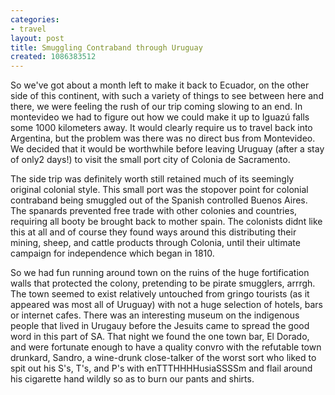 ```yaml
---
categories:
- travel
layout: post
title: Smuggling Contraband through Uruguay
created: 1086383512
---
```

So we've got about a month left to make it back to Ecuador, on the other side of this continent, with such a variety of things to see between here and there, we were feeling the rush of our trip coming slowing to an end. In montevideo we had to figure out how we could make it up to Iguazú falls some 1000 kilometers away. It would clearly require us to travel back into Argentina, but the problem was there was no direct bus from Montevideo. We decided that it would be worthwhile before leaving Uruguay (after a stay of only2 days!) to visit the small port city of Colonia de Sacramento.    

The side trip was definitely worth still retained much of its seemingly original colonial style. This small port was the stopover point for colonial contraband being smuggled out of the Spanish controlled Buenos Aires. The spanards prevented free trade with other  colonies and countries, requiring all booty be brought back to mother spain. The colonists didnt like this at all and of course they found ways around this distributing their mining, sheep, and cattle products through Colonia, until their ultimate campaign for independence which began in 1810.     

So we had fun running around town on the ruins of the huge fortification walls that protected the colony, pretending to be pirate smugglers, arrrgh. The town seemed to exist relatively untouched from gringo tourists (as it appeared was most all of Uruguay) with not a huge selection of hotels, bars or internet cafes. There was an interesting museum on the indigenous people that lived in Urugauy before the Jesuits came to spread the good word in this part of SA. That night we found the one town bar, El Dorado, and were fortunate enough to have a quality convro with the refutable town drunkard, Sandro, a wine-drunk close-talker of the worst sort who liked to spit out his S's, T's, and P's with enTTTHHHHusiaSSSSm and flail around his cigarette hand wildly so as to burn our pants and shirts.  
